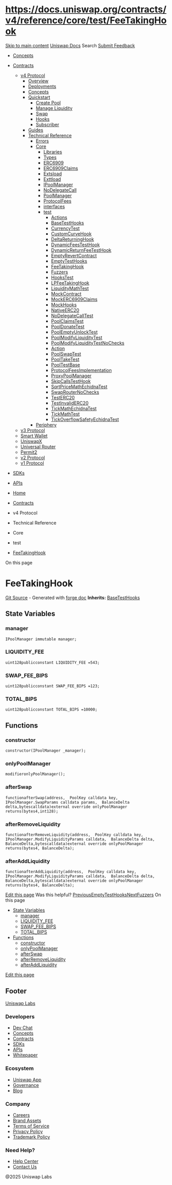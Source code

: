 # https://docs.uniswap.org/contracts/v4/reference/core/test/FeeTakingHook

[Skip to main content](https://docs.uniswap.org/contracts/v4/reference/core/test/FeeTakingHook#__docusaurus_skipToContent_fallback)
[Uniswap Docs](https://docs.uniswap.org/)
Search
[Submit Feedback](https://docs.google.com/forms/d/e/1FAIpQLSdjSkZam8KiatL9XACRVxCHjDJjaPGbls77PCXDKFn4JwykXg/viewform)
  * [Concepts](https://docs.uniswap.org/concepts/overview)
  * [Contracts](https://docs.uniswap.org/contracts/v4/overview)
    * [v4 Protocol](https://docs.uniswap.org/contracts/v4/overview)
      * [Overview](https://docs.uniswap.org/contracts/v4/overview)
      * [Deployments](https://docs.uniswap.org/contracts/v4/deployments)
      * [Concepts](https://docs.uniswap.org/contracts/v4/concepts/v4-vs-v3)
      * [Quickstart](https://docs.uniswap.org/contracts/v4/quickstart/create-pool)
        * [Create Pool](https://docs.uniswap.org/contracts/v4/quickstart/create-pool)
        * [Manage Liquidity](https://docs.uniswap.org/contracts/v4/quickstart/manage-liquidity/setup-liquidity)
        * [Swap](https://docs.uniswap.org/contracts/v4/quickstart/swap)
        * [Hooks](https://docs.uniswap.org/contracts/v4/quickstart/hooks/setup)
        * [Subscriber](https://docs.uniswap.org/contracts/v4/quickstart/subscriber)
      * [Guides](https://docs.uniswap.org/contracts/v4/guides/hooks/your-first-hook)
      * [Technical Reference](https://docs.uniswap.org/contracts/v4/reference/errors/)
        * [Errors](https://docs.uniswap.org/contracts/v4/reference/errors/)
        * [Core](https://docs.uniswap.org/contracts/v4/reference/core/libraries/BitMath)
          * [Libraries](https://docs.uniswap.org/contracts/v4/reference/core/libraries/BitMath)
          * [Types](https://docs.uniswap.org/contracts/v4/reference/core/types/BalanceDelta)
          * [ERC6909](https://docs.uniswap.org/contracts/v4/reference/core/ERC6909)
          * [ERC6909Claims](https://docs.uniswap.org/contracts/v4/reference/core/ERC6909Claims)
          * [Extsload](https://docs.uniswap.org/contracts/v4/reference/core/Extsload)
          * [Exttload](https://docs.uniswap.org/contracts/v4/reference/core/Exttload)
          * [IPoolManager](https://docs.uniswap.org/contracts/v4/reference/core/IPoolManager)
          * [NoDelegateCall](https://docs.uniswap.org/contracts/v4/reference/core/NoDelegateCall)
          * [PoolManager](https://docs.uniswap.org/contracts/v4/reference/core/PoolManager)
          * [ProtocolFees](https://docs.uniswap.org/contracts/v4/reference/core/ProtocolFees)
          * [interfaces](https://docs.uniswap.org/contracts/v4/reference/core/interfaces/IERC20Minimal)
          * [test](https://docs.uniswap.org/contracts/v4/reference/core/test/ActionsRouter)
            * [Actions](https://docs.uniswap.org/contracts/v4/reference/core/test/ActionsRouter)
            * [BaseTestHooks](https://docs.uniswap.org/contracts/v4/reference/core/test/BaseTestHooks)
            * [CurrencyTest](https://docs.uniswap.org/contracts/v4/reference/core/test/CurrencyTest)
            * [CustomCurveHook](https://docs.uniswap.org/contracts/v4/reference/core/test/CustomCurveHook)
            * [DeltaReturningHook](https://docs.uniswap.org/contracts/v4/reference/core/test/DeltaReturningHook)
            * [DynamicFeesTestHook](https://docs.uniswap.org/contracts/v4/reference/core/test/DynamicFeesTestHook)
            * [DynamicReturnFeeTestHook](https://docs.uniswap.org/contracts/v4/reference/core/test/DynamicReturnFeeTestHook)
            * [EmptyRevertContract](https://docs.uniswap.org/contracts/v4/reference/core/test/EmptyRevertContract)
            * [EmptyTestHooks](https://docs.uniswap.org/contracts/v4/reference/core/test/EmptyTestHooks)
            * [FeeTakingHook](https://docs.uniswap.org/contracts/v4/reference/core/test/FeeTakingHook)
            * [Fuzzers](https://docs.uniswap.org/contracts/v4/reference/core/test/Fuzzers)
            * [HooksTest](https://docs.uniswap.org/contracts/v4/reference/core/test/HooksTest)
            * [LPFeeTakingHook](https://docs.uniswap.org/contracts/v4/reference/core/test/LPFeeTakingHook)
            * [LiquidityMathTest](https://docs.uniswap.org/contracts/v4/reference/core/test/LiquidityMathTest)
            * [MockContract](https://docs.uniswap.org/contracts/v4/reference/core/test/MockContract)
            * [MockERC6909Claims](https://docs.uniswap.org/contracts/v4/reference/core/test/MockERC6909Claims)
            * [MockHooks](https://docs.uniswap.org/contracts/v4/reference/core/test/MockHooks)
            * [NativeERC20](https://docs.uniswap.org/contracts/v4/reference/core/test/NativeERC20)
            * [NoDelegateCallTest](https://docs.uniswap.org/contracts/v4/reference/core/test/NoDelegateCallTest)
            * [PoolClaimsTest](https://docs.uniswap.org/contracts/v4/reference/core/test/PoolClaimsTest)
            * [PoolDonateTest](https://docs.uniswap.org/contracts/v4/reference/core/test/PoolDonateTest)
            * [PoolEmptyUnlockTest](https://docs.uniswap.org/contracts/v4/reference/core/test/PoolEmptyUnlockTest)
            * [PoolModifyLiquidityTest](https://docs.uniswap.org/contracts/v4/reference/core/test/PoolModifyLiquidityTest)
            * [PoolModifyLiquidityTestNoChecks](https://docs.uniswap.org/contracts/v4/reference/core/test/PoolModifyLiquidityTestNoChecks)
            * [Action](https://docs.uniswap.org/contracts/v4/reference/core/test/PoolNestedActionsTest)
            * [PoolSwapTest](https://docs.uniswap.org/contracts/v4/reference/core/test/PoolSwapTest)
            * [PoolTakeTest](https://docs.uniswap.org/contracts/v4/reference/core/test/PoolTakeTest)
            * [PoolTestBase](https://docs.uniswap.org/contracts/v4/reference/core/test/PoolTestBase)
            * [ProtocolFeesImplementation](https://docs.uniswap.org/contracts/v4/reference/core/test/ProtocolFeesImplementation)
            * [ProxyPoolManager](https://docs.uniswap.org/contracts/v4/reference/core/test/ProxyPoolManager)
            * [SkipCallsTestHook](https://docs.uniswap.org/contracts/v4/reference/core/test/SkipCallsTestHook)
            * [SqrtPriceMathEchidnaTest](https://docs.uniswap.org/contracts/v4/reference/core/test/SqrtPriceMathEchidnaTest)
            * [SwapRouterNoChecks](https://docs.uniswap.org/contracts/v4/reference/core/test/SwapRouterNoChecks)
            * [TestERC20](https://docs.uniswap.org/contracts/v4/reference/core/test/TestERC20)
            * [TestInvalidERC20](https://docs.uniswap.org/contracts/v4/reference/core/test/TestInvalidERC20)
            * [TickMathEchidnaTest](https://docs.uniswap.org/contracts/v4/reference/core/test/TickMathEchidnaTest)
            * [TickMathTest](https://docs.uniswap.org/contracts/v4/reference/core/test/TickMathTest)
            * [TickOverflowSafetyEchidnaTest](https://docs.uniswap.org/contracts/v4/reference/core/test/TickOverflowSafetyEchidnaTest)
        * [Periphery](https://docs.uniswap.org/contracts/v4/reference/periphery/PositionDescriptor)
    * [v3 Protocol](https://docs.uniswap.org/contracts/v3/overview)
    * [Smart Wallet](https://docs.uniswap.org/contracts/smart-wallet/overview)
    * [UniswapX](https://docs.uniswap.org/contracts/uniswapx/overview)
    * [Universal Router](https://docs.uniswap.org/contracts/universal-router/overview)
    * [Permit2](https://docs.uniswap.org/contracts/permit2/overview)
    * [v2 Protocol](https://docs.uniswap.org/contracts/v2/overview)
    * [v1 Protocol](https://docs.uniswap.org/contracts/v1/overview)
  * [SDKs](https://docs.uniswap.org/sdk/v4/overview)
  * [APIs](https://docs.uniswap.org/api/subgraph/overview)


  * [Home](https://docs.uniswap.org/)
  * [Contracts](https://docs.uniswap.org/contracts/v4/overview)
  * v4 Protocol
  * Technical Reference
  * Core
  * test
  * [FeeTakingHook](https://docs.uniswap.org/contracts/v4/reference/core/test/FeeTakingHook)


On this page
# FeeTakingHook
[Git Source](https://github.com/uniswap/v4-core/blob/80311e34080fee64b6fc6c916e9a51a437d0e482/src/test/FeeTakingHook.sol) - Generated with [forge doc](https://book.getfoundry.sh/reference/forge/forge-doc)
**Inherits:** [BaseTestHooks](https://docs.uniswap.org/contracts/v4/reference/core/test/BaseTestHooks)
## State Variables[​](https://docs.uniswap.org/contracts/v4/reference/core/test/FeeTakingHook#state-variables "Direct link to State Variables")
### manager[​](https://docs.uniswap.org/contracts/v4/reference/core/test/FeeTakingHook#manager "Direct link to manager")
```
IPoolManager immutable manager;
```

### LIQUIDITY_FEE[​](https://docs.uniswap.org/contracts/v4/reference/core/test/FeeTakingHook#liquidity_fee "Direct link to LIQUIDITY_FEE")
```
uint128publicconstant LIQUIDITY_FEE =543;
```

### SWAP_FEE_BIPS[​](https://docs.uniswap.org/contracts/v4/reference/core/test/FeeTakingHook#swap_fee_bips "Direct link to SWAP_FEE_BIPS")
```
uint128publicconstant SWAP_FEE_BIPS =123;
```

### TOTAL_BIPS[​](https://docs.uniswap.org/contracts/v4/reference/core/test/FeeTakingHook#total_bips "Direct link to TOTAL_BIPS")
```
uint128publicconstant TOTAL_BIPS =10000;
```

## Functions[​](https://docs.uniswap.org/contracts/v4/reference/core/test/FeeTakingHook#functions "Direct link to Functions")
### constructor[​](https://docs.uniswap.org/contracts/v4/reference/core/test/FeeTakingHook#constructor "Direct link to constructor")
```
constructor(IPoolManager _manager);
```

### onlyPoolManager[​](https://docs.uniswap.org/contracts/v4/reference/core/test/FeeTakingHook#onlypoolmanager "Direct link to onlyPoolManager")
```
modifieronlyPoolManager();
```

### afterSwap[​](https://docs.uniswap.org/contracts/v4/reference/core/test/FeeTakingHook#afterswap "Direct link to afterSwap")
```
functionafterSwap(address,  PoolKey calldata key,  IPoolManager.SwapParams calldata params,  BalanceDelta delta,bytescalldata)external override onlyPoolManager returns(bytes4,int128);
```

### afterRemoveLiquidity[​](https://docs.uniswap.org/contracts/v4/reference/core/test/FeeTakingHook#afterremoveliquidity "Direct link to afterRemoveLiquidity")
```
functionafterRemoveLiquidity(address,  PoolKey calldata key,  IPoolManager.ModifyLiquidityParams calldata,  BalanceDelta delta,  BalanceDelta,bytescalldata)external override onlyPoolManager returns(bytes4, BalanceDelta);
```

### afterAddLiquidity[​](https://docs.uniswap.org/contracts/v4/reference/core/test/FeeTakingHook#afteraddliquidity "Direct link to afterAddLiquidity")
```
functionafterAddLiquidity(address,  PoolKey calldata key,  IPoolManager.ModifyLiquidityParams calldata,  BalanceDelta delta,  BalanceDelta,bytescalldata)external override onlyPoolManager returns(bytes4, BalanceDelta);
```

[Edit this page](https://github.com/uniswap/uniswap-docs/tree/main/docs/contracts/v4/reference/core/test/FeeTakingHook.md)
Was this helpful?
[PreviousEmptyTestHooks](https://docs.uniswap.org/contracts/v4/reference/core/test/EmptyTestHooks)[NextFuzzers](https://docs.uniswap.org/contracts/v4/reference/core/test/Fuzzers)
On this page
  * [State Variables](https://docs.uniswap.org/contracts/v4/reference/core/test/FeeTakingHook#state-variables)
    * [manager](https://docs.uniswap.org/contracts/v4/reference/core/test/FeeTakingHook#manager)
    * [LIQUIDITY_FEE](https://docs.uniswap.org/contracts/v4/reference/core/test/FeeTakingHook#liquidity_fee)
    * [SWAP_FEE_BIPS](https://docs.uniswap.org/contracts/v4/reference/core/test/FeeTakingHook#swap_fee_bips)
    * [TOTAL_BIPS](https://docs.uniswap.org/contracts/v4/reference/core/test/FeeTakingHook#total_bips)
  * [Functions](https://docs.uniswap.org/contracts/v4/reference/core/test/FeeTakingHook#functions)
    * [constructor](https://docs.uniswap.org/contracts/v4/reference/core/test/FeeTakingHook#constructor)
    * [onlyPoolManager](https://docs.uniswap.org/contracts/v4/reference/core/test/FeeTakingHook#onlypoolmanager)
    * [afterSwap](https://docs.uniswap.org/contracts/v4/reference/core/test/FeeTakingHook#afterswap)
    * [afterRemoveLiquidity](https://docs.uniswap.org/contracts/v4/reference/core/test/FeeTakingHook#afterremoveliquidity)
    * [afterAddLiquidity](https://docs.uniswap.org/contracts/v4/reference/core/test/FeeTakingHook#afteraddliquidity)


[Edit this page](https://github.com/uniswap/uniswap-docs/tree/main/docs/contracts/v4/reference/core/test/FeeTakingHook.md)
## Footer
[Uniswap Labs](https://docs.uniswap.org/)
### Developers
  * [Dev Chat](https://discord.com/invite/uniswap)
  * [Concepts](https://docs.uniswap.org/concepts/overview)
  * [Contracts](https://docs.uniswap.org/contracts/v4/overview)
  * [SDKs](https://docs.uniswap.org/sdk/v4/overview)
  * [APIs](https://docs.uniswap.org/api/subgraph/overview)
  * [Whitepaper](https://app.uniswap.org/whitepaper-v4.pdf)


### Ecosystem
  * [Uniswap App](https://app.uniswap.org/)
  * [Governance](https://www.uniswapfoundation.org/governance)
  * [Blog](https://blog.uniswap.org/)


### Company
  * [Careers](https://boards.greenhouse.io/uniswaplabs)
  * [Brand Assets](https://github.com/Uniswap/brand-assets/raw/main/Uniswap%20Brand%20Assets.zip)
  * [Terms of Service](https://support.uniswap.org/hc/en-us/articles/30935100859661-Uniswap-Labs-Terms-of-Service)
  * [Privacy Policy](https://support.uniswap.org/hc/en-us/articles/30934457771405-Uniswap-Labs-Privacy-Policy)
  * [Trademark Policy](https://support.uniswap.org/hc/en-us/articles/30934762216973-Uniswap-Labs-Trademark-Guidelines)


### Need Help?
  * [Help Center](https://support.uniswap.org/)
  * [Contact Us](https://support.uniswap.org/hc/en-us/requests/new)


@2025 Uniswap Labs
[](https://github.com/uniswap/uniswap-docs)[](https://twitter.com/Uniswap)[](https://discord.com/invite/uniswap)
